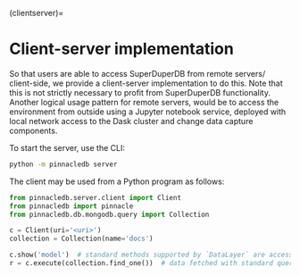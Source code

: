 (clientserver)=
# Client-server implementation

So that users are able to access SuperDuperDB from remote servers/ client-side, 
we provide a client-server implementation to do this. Note that this is not
strictly necessary to profit from SuperDuperDB functionality. Another
logical usage pattern for remote servers, would be to access the environment
from outside using a Jupyter notebook service, deployed with local 
network access to the Dask cluster and change data capture components.

To start the server, use the CLI:

```bash
python -m pinnacledb server
```

The client may be used from a Python program as follows:

```python
from pinnacledb.server.client import Client
from pinnacledb import pinnacle
from pinnacledb.db.mongodb.query import Collection

c = Client(uri='<uri>')
collection = Collection(name='docs')

c.show('model')  # standard methods supported by `DataLayer` are accessible here
r = c.execute(collection.find_one())  # data fetched with standard queries
```